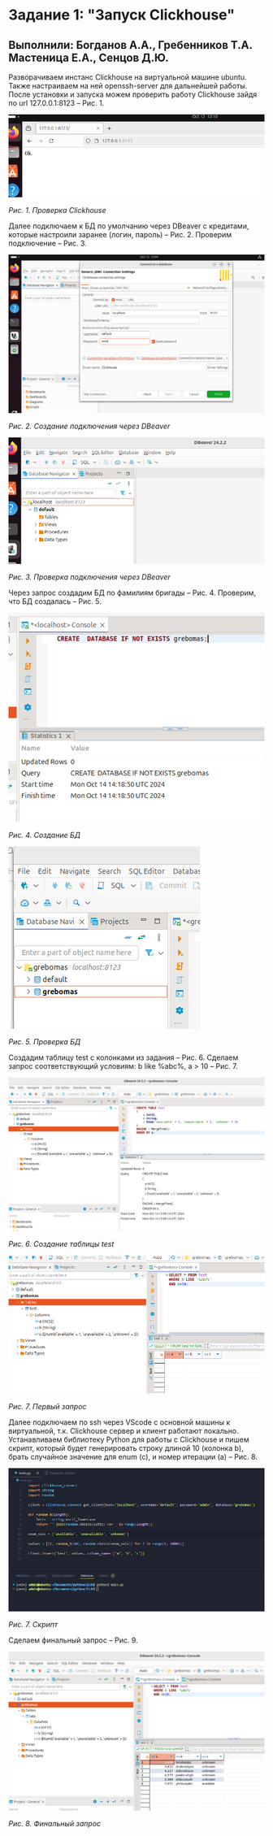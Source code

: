 # Задание 1: "Запуск Clickhouse"
## Выполнили: Богданов А.А., Гребенников Т.А. Мастеница Е.А., Сенцов Д.Ю.

Разворачиваем инстанс Clickhouse на виртуальной машине ubuntu. Также настраиваем на ней openssh-server для дальнейшей работы. После установки и запуска можем проверить работу Clickhouse зайдя по url 127.0.0.1:8123 – Рис. 1.

![alt text](<1_проверка подключения.png>)

*Рис. 1. Проверка Clickhouse*

Далее подключаем к БД по умолчанию через DBeaver с кредитами, которые настроили заранее (логин, пароль) – Рис. 2. Проверим подключение – Рис. 3.

![alt text](<2_создаем подключение через дбивер.png>)

*Рис. 2. Создание подключения через DBeaver*

![alt text](<3_проверка подключения.png>)

*Рис. 3. Проверка подключения через DBeaver*

Через запрос создадим БД по фамилиям бригады – Рис. 4. Проверим, что БД создалась – Рис. 5.

![alt text](<4_создание бд.png>)

*Рис. 4. Создание БД*

![alt text](<5_проверка бд.png>)

*Рис. 5. Проверка БД*

Создадим таблицу test с колонками из задания – Рис. 6. Сделаем запрос соответствующий условиям: b like %abc%, a > 10 – Рис. 7.

![alt text](<6_создание таблицы test.png>)

*Рис. 6. Создание таблицы test*

![alt text](<7_первый запрос.png>)

*Рис. 7. Первый запрос*



Далее подключаем по ssh через VScode с основной машины к виртуальной, т.к. Clickhouse сервер и клиент работают локально. Устанавливаем библиотеку Python для работы с Clickhouse и пишем скрипт, который будет генерировать строку длиной 10 (колонка b), брать случайное значение для enum (c), и номер итерации (a) – Рис. 8.

![alt text](<8_заполняем тестовыми данными.png>)

*Рис. 7. Скрипт*

Сделаем финальный запрос – Рис. 9.

![alt text](<9_второй запрос.png>)

*Рис. 8. Финальный запрос*

